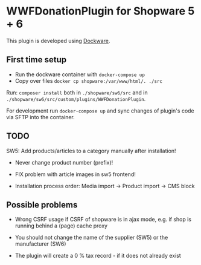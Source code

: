# WWFDonationPlugin for Shopware 5 + 6

This plugin is developed using [Dockware](https://dockware.io/).

## First time setup

- Run the dockware container with `docker-compose up`
- Copy over files `docker cp shopware:/var/www/html/. ./src`

Run: `composer install` both in `./shopware/sw6/src` and in `./shopware/sw6/src/custom/plugins/WWFDonationPlugin`.

For development run `docker-compose up` and sync changes of plugin's code via SFTP into the container.

## TODO

SW5: Add products/articles to a category manually after installation!

- Never change product number (prefix)!
- FIX problem with article images in sw5 frontend!

- Installation process order: Media import -> Product import -> CMS block

## Possible problems

- Wrong CSRF usage if CSRF of shopware is in ajax mode, e.g. if shop is running behind a (page) cache proxy

- You should not change the name of the supplier (SW5) or the manufacturer (SW6)
- The plugin will create a 0 % tax record - if it does not already exist